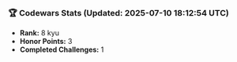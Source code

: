 ### 🏆 Codewars Stats (Updated: 2025-07-10 18:12:54 UTC)

- **Rank:** 8 kyu
- **Honor Points:** 3
- **Completed Challenges:** 1
